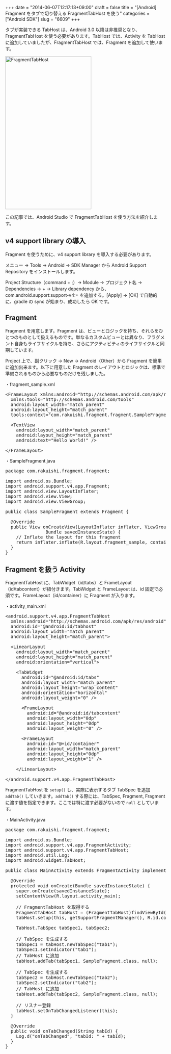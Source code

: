 +++
date = "2014-06-07T12:17:13+09:00"
draft = false
title = "[Android] Fragment をタブで切り替える FragmentTabHost を使う"
categories = ["Android SDK"]
slug = "6609"
+++

タブが実装できる TabHost は、Android 3.0 以降は非推奨となり、FragmentTabHost を使う必要があります。TabHost では、Activity を TabHost に追加していましたが、FragmentTabHost では、Fragment を追加して使います。

<img class="align-center" src="/images/2014/06/FragmentTabHost.png" alt="FragmentTabHost" title="FragmentTabHost.png" border="0" width="270" height="480" />

この記事では、Android Studio で FragmentTabHost を使う方法を紹介します。

<h2>v4 support library の導入</h2>

Fragment を使うために、v4 support library を導入する必要があります。

メニュー → Tools → Android → SDK Manager から Android Support Repository をインストールします。

Project Structure（command + ;）→ Module → プロジェクト名 → Dependencies → + → Library dependency から、com.android.support:support-v4:+ を追加する。[Apply] → [OK] で自動的に、gradle の sync が始まり、成功したら OK です。

<h2>Fragment</h2>

Fragment を用意します。Fragment は、ビューとロジックを持ち、それらをひとつのものとして扱えるものです。単なるカスタムビューとは異なり、フラグメント自身もライフサイクルを持ち、さらにアクティビティのライフサイクルと同期しています。

Project 上で、副クリック → New → Android（Other）から Fragment を簡単に追加出来ます。以下に用意した Fragment のレイアウトとロジックは、標準で準備されるものから必要なものだけを残しました。

・fragment_sample.xml

<pre class="prettyprint">&lt;FrameLayout xmlns:android="http://schemas.android.com/apk/res/android"
  xmlns:tools="http://schemas.android.com/tools"
  android:layout_width="match_parent"
  android:layout_height="match_parent"
  tools:context="com.rakuishi.fragment.fragment.SampleFragment"&gt;

  &lt;TextView
    android:layout_width="match_parent"
    android:layout_height="match_parent"
    android:text="Hello World!" /&gt;

&lt;/FrameLayout&gt;
</pre>

・SampleFragment.java

<pre class="prettyprint">package com.rakuishi.fragment.fragment;

import android.os.Bundle;
import android.support.v4.app.Fragment;
import android.view.LayoutInflater;
import android.view.View;
import android.view.ViewGroup;

public class SampleFragment extends Fragment {

  @Override
  public View onCreateView(LayoutInflater inflater, ViewGroup container,
               Bundle savedInstanceState) {
    // Inflate the layout for this fragment
    return inflater.inflate(R.layout.fragment_sample, container, false);
  }
}
</pre>


<h2>Fragment を扱う Activity</h2>

FragmentTabHost に、TabWidget（id/tabs）と FrameLayout（id/tabcontent）が紐付きます。TabWidget と FrameLayout は、id 固定で必須です。FrameLayout（id/container）に Fragment が入ります。

・activity_main.xml

<pre class="prettyprint">&lt;android.support.v4.app.FragmentTabHost
  xmlns:android="http://schemas.android.com/apk/res/android"
  android:id="@android:id/tabhost"
  android:layout_width="match_parent"
  android:layout_height="match_parent"&gt;

  &lt;LinearLayout
    android:layout_width="match_parent"
    android:layout_height="match_parent"
    android:orientation="vertical"&gt;

    &lt;TabWidget
      android:id="@android:id/tabs"
      android:layout_width="match_parent"
      android:layout_height="wrap_content"
      android:orientation="horizontal"
      android:layout_weight="0" /&gt;

      &lt;FrameLayout
        android:id="@android:id/tabcontent"
        android:layout_width="0dp"
        android:layout_height="0dp"
        android:layout_weight="0" /&gt;

      &lt;FrameLayout
        android:id="@+id/container"
        android:layout_width="match_parent"
        android:layout_height="0dp"
        android:layout_weight="1" /&gt;

    &lt;/LinearLayout&gt;

&lt;/android.support.v4.app.FragmentTabHost&gt;</pre>

FragmentTabHost を <code>setup()</code> し、実際に表示するタブ TabSpec を追加 <code>addTab()</code> していきます。<code>addTab()</code> する際には、TabSpec, Fragment, Fragment に渡す値を指定できます。ここでは特に渡す必要がないので <code>null</code> としています。

・MainActivity.java

<pre class="prettyprint">package com.rakuishi.fragment.fragment;

import android.os.Bundle;
import android.support.v4.app.FragmentActivity;
import android.support.v4.app.FragmentTabHost;
import android.util.Log;
import android.widget.TabHost;

public class MainActivity extends FragmentActivity implements FragmentTabHost.OnTabChangeListener {

  @Override
  protected void onCreate(Bundle savedInstanceState) {
    super.onCreate(savedInstanceState);
    setContentView(R.layout.activity_main);

    // FragmentTabHost を取得する
    FragmentTabHost tabHost = (FragmentTabHost)findViewById(android.R.id.tabhost);
    tabHost.setup(this, getSupportFragmentManager(), R.id.container);

    TabHost.TabSpec tabSpec1, tabSpec2;

    // TabSpec を生成する
    tabSpec1 = tabHost.newTabSpec("tab1");
    tabSpec1.setIndicator("tab1");
    // TabHost に追加
    tabHost.addTab(tabSpec1, SampleFragment.class, null);

    // TabSpec を生成する
    tabSpec2 = tabHost.newTabSpec("tab2");
    tabSpec2.setIndicator("tab2");
    // TabHost に追加
    tabHost.addTab(tabSpec2, SampleFragment.class, null);

    // リスナー登録
    tabHost.setOnTabChangedListener(this);
  }

  @Override
  public void onTabChanged(String tabId) {
    Log.d("onTabChanged", "tabId: " + tabId);
  }
}
</pre>
